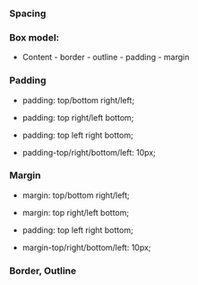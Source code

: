 ### Spacing

### Box model:

- Content - border - outline - padding - margin

### Padding

- padding: top/bottom right/left;
- padding: top right/left bottom;
- padding: top left right bottom;

- padding-top/right/bottom/left: 10px;

### Margin

- margin: top/bottom right/left;
- margin: top right/left bottom;
- padding: top left right bottom;

- margin-top/right/bottom/left: 10px;

### Border, Outline
